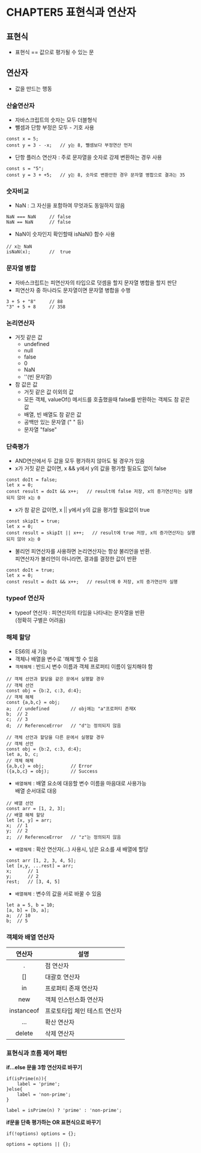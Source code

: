 # CHAPTER5 표현식과 연산자

## 표현식
- 표현식 == 값으로 평가될 수 있는 문

## 연산자
- 값을 만드는 행동

### 산술연산자
- 자바스크립트의 숫자는 모두 더블형식
- 뺄셈과 단항 부정은 모두 - 기호 사용
```
const x = 5;
const y = 3 - -x;   // y는 8, 뺄셈보다 부정연산 먼저
```
- 단항 플러스 연산자 : 주로 문자열을 숫자로 강제 변환하는 경우 사용
```
const s = "5";
const y = 3 + +5;   // y는 8, 숫자로 변환안한 경우 문자열 병합으로 결과는 35
```

### 숫자비교
- NaN : 그 자신을 포함하여 무엇과도 동일하지 않음
```
NaN === NaN     // false
NaN == NaN      // false
```
- NaN이 숫자인지 확인할때 isNaN() 함수 사용
```
// x는 NaN
isNaN(x);       //  true
```

### 문자열 병합
- 자바스크립트는 피연산자의 타입으로 덧셈을 할지 문자열 병합을 할지 판단
- 피연산자 중 하나라도 문자열이면 문자열 병합을 수행
```
3 + 5 + "8"     // 88
"3" + 5 + 8     // 358
```

### 논리연산자
- 거짓 같은 값
    - undefined
    - null
    - false
    - 0
    - NaN
    - ''(빈 문자열)
- 참 값은 값
    - 거짓 같은 값 이외의 값
    - 모든 객체, valueOf() 메서드를 호출했을때 false를 반환하는 객체도 참 같은 값
    - 배열, 빈 배열도 참 같은 값
    - 공백만 있는 문자열 ("  " 등)
    - 문자열 "false"

### 단축평가
- AND연산에서 두 값을 모두 평가하지 않아도 될 경우가 있음
- x가 거짓 같은 값이면, x && y에서 y의 값을 평가할 필요도 없이 false
```
const doIt = false;
let x = 0;
const result = doIt && x++;   // result에 false 저장, x의 증가연산자는 실행되지 않아 x는 0
```
- x가 참 같은 값이면, x || y에서 y의 값을 평가할 필요없이 true
```
const skipIt = true;
let x = 0;
const result = skipIt || x++;   // result에 true 저장, x의 증가연산자는 실행되지 않아 x는 0
```
- 불리언 피연산자를 사용하면 논리연산자는 항상 불리언을 반환.  
피연산자가 불리언이 아니라면, 결과를 결정한 값이 반환
```
const doIt = true;
let x = 0;
const result = doIt && x++;   // result에 0 저장, x의 증가연산자 실행
```

### typeof 연산자
- typeof 연산자 : 피연산자의 타입을 나타내는 문자열을 반환  
(정확히 구별은 어려움)

### 해체 할당
- ES6의 새 기능
- 객체나 배열을 변수로 '해체'할 수 있음
- `객체해체` : 반드시 변수 이름과 객체 프로퍼티 이름이 일치해야 함
```
// 객체 선언과 할당을 같은 문에서 실행할 경우
// 객체 선언
const obj = {b:2, c:3, d:4};
// 객체 해체
const {a,b,c} = obj;
a;  // undefined        // obj에는 "a"프로퍼티 존재X
b;  // 2
c;  // 3
d;  // ReferenceError   // "d"는 정의되지 않음
```
```
// 객체 선언과 할당을 다른 문에서 실행할 경우
// 객체 선언
const obj = {b:2, c:3, d:4};
let a, b, c;
// 객체 해체
{a,b,c} = obj;          // Error
({a,b,c} = obj);        // Success
```
- `배열해체` : 배열 요소에 대응할 변수 이름을 마음대로 사용가능  
배열 순서대로 대응
```
// 배열 선언
const arr = [1, 2, 3];
// 배열 해체 할당
let [x, y] = arr;
x;  // 1
y;  // 2
z;  // ReferenceError   // "z"는 정의되지 않음
```
- `배열해체` : 확산 연산자(...) 사용시, 남은 요소를 새 배열에 할당
```
const arr [1, 2, 3, 4, 5];
let [x,y, ...rest] = arr;
x;      // 1
y;      // 2
rest;   // [3, 4, 5]
```
- `배열해체` : 변수의 값을 서로 바꿀 수 있음
```
let a = 5, b = 10;
[a, b] = [b, a];
a;  // 10
b;  // 5
```

### 객체와 배열 연산자
| 연산자 | 설명 |
|:---:|---|
| . | 점 연산자 |
| [] | 대괄호 연산자 |
| in | 프로퍼티 존재 연산자 |
| new | 객체 인스턴스화 연산자 |
| instanceof | 프로토타입 체인 테스트 연산자 |
| ... | 확산 연산자 |
| delete | 삭제 연산자 |

### 표현식과 흐름 제어 패턴
**if...else 문을 3항 연산자로 바꾸기**
```
if(isPrime(n)){
    label = 'prime';
}else{
    label = 'non-prime';
}

label = isPrime(n) ? 'prime' : 'non-prime';
```
**if문을 단축 평가하는 OR 표현식으로 바꾸기**
```
if(!options) options = {};

options = options || {};
```